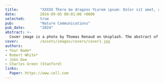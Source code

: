 ```yaml
---
title:          "XXXXX There be dragons YLorem ipsum: Dolor sit amet, consectetur adipiscing elit"
date:           2024-09-05 00:01:00 +0800
selected:       true
pub:            "Nature Communications"
pub_date:       "2024"
abstract: >-
  Cover image is a photo by Thomas Renaud on Unsplash. The abstract of the publication is meant to be a TLDR (very brief summary with 1~2 sentences) of your paper.
cover:          /assets/images/covers/cover1.jpg
authors:
- Your Name*
- Robert White*
- John Doe
- Charles Green (Stanford)
links:
  Paper: https://www.cell.com
---
```


